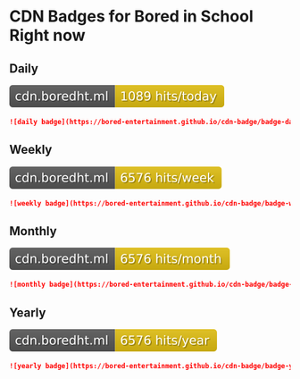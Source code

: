 # CDN Badges for Bored in School Right now

## Daily
![daily badge](day.svg)

```markdown
![daily badge](https://bored-entertainment.github.io/cdn-badge/badge-day.svg)
```

## Weekly
![weekly badge](week.svg)

```markdown
![weekly badge](https://bored-entertainment.github.io/cdn-badge/badge-week.svg)
```

## Monthly
![monthly badge](month.svg)

```markdown
![monthly badge](https://bored-entertainment.github.io/cdn-badge/badge-month.svg)
```

## Yearly
![yearly badge](year.svg)

```markdown
![yearly badge](https://bored-entertainment.github.io/cdn-badge/badge-year.svg)
```
